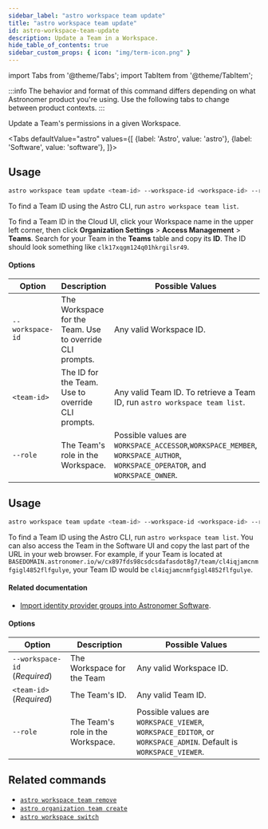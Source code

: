 ```yaml
---
sidebar_label: "astro workspace team update"
title: "astro workspace team update"
id: astro-workspace-team-update
description: Update a Team in a Workspace.
hide_table_of_contents: true
sidebar_custom_props: { icon: "img/term-icon.png" }
---
```


import Tabs from '@theme/Tabs';
import TabItem from '@theme/TabItem';

:::info
The behavior and format of this command differs depending on what Astronomer product you're using. Use the following tabs to change between product contexts.
:::

Update a Team's permissions in a given Workspace.

<Tabs
defaultValue="astro"
values={[
{label: 'Astro', value: 'astro'},
{label: 'Software', value: 'software'},
]}>

<TabItem value="astro">

## Usage

```sh
astro workspace team update <team-id> --workspace-id <workspace-id> --role=<system-role>
```

To find a Team ID using the Astro CLI, run `astro workspace team list`.

To find a Team ID in the Cloud UI, click your Workspace name in the upper left corner, then click **Organization Settings** > **Access Management** > **Teams**. Search for your Team in the **Teams** table and copy its **ID**. The ID should look something like `clk17xqgm124q01hkrgilsr49`.

#### Options

| Option           | Description                                              | Possible Values                                                                                                               |
| ---------------- | -------------------------------------------------------- | ----------------------------------------------------------------------------------------------------------------------------- |
| `--workspace-id` | The Workspace for the Team. Use to override CLI prompts. | Any valid Workspace ID.                                                                                                       |
| `<team-id>`      | The ID for the Team. Use to override CLI prompts.        | Any valid Team ID. To retrieve a Team ID, run `astro workspace team list`.                                                    |
| `--role`         | The Team's role in the Workspace.                        | Possible values are `WORKSPACE_ACCESSOR`,`WORKSPACE_MEMBER`, `WORKSPACE_AUTHOR`, `WORKSPACE_OPERATOR`, and `WORKSPACE_OWNER`. |

</TabItem>
<TabItem value="software">

## Usage

```sh
astro workspace team update <team-id> --workspace-id <workspace-id> --role=<system-role>
```

To find a Team ID using the Astro CLI, run `astro workspace team list`. You can also access the Team in the Software UI and copy the last part of the URL in your web browser. For example, if your Team is located at `BASEDOMAIN.astronomer.io/w/cx897fds98csdcsdafasdot8g7/team/cl4iqjamcnmfgigl4852flfgulye`, your Team ID would be `cl4iqjamcnmfgigl4852flfgulye`.

#### Related documentation

- [Import identity provider groups into Astronomer Software](https://docs.astronomer.io/software/import-idp-groups).

#### Options

| Option                        | Description                       | Possible Values                                                                                                  |
| ----------------------------- | --------------------------------- | ---------------------------------------------------------------------------------------------------------------- |
| `--workspace-id` (_Required_) | The Workspace for the Team        | Any valid Workspace ID.                                                                                          |
| `<team-id>` (_Required_)      | The Team's ID.                    | Any valid Team ID.                                                                                               |
| `--role`                      | The Team's role in the Workspace. | Possible values are `WORKSPACE_VIEWER`, `WORKSPACE_EDITOR`, or `WORKSPACE_ADMIN`. Default is `WORKSPACE_VIEWER`. |

</TabItem>
</Tabs>

## Related commands

- [`astro workspace team remove`](cli/astro-workspace-team-remove.md)
- [`astro organization team create`](cli/astro-organization-team-create.md)
- [`astro workspace switch`](cli/astro-workspace-switch.md)
